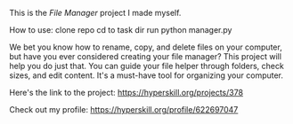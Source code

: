 This is the *File Manager* project I made myself.

How to use:
clone repo
cd to task dir
run python manager.py


<p>We bet you know how to rename, copy, and delete files on your computer, but have you ever considered creating your file manager? This project will help you do just that. You can guide your file helper through folders, check sizes, and edit content. It's a must-have tool for organizing your computer.</p>

Here's the link to the project: https://hyperskill.org/projects/378

Check out my profile: https://hyperskill.org/profile/622697047
